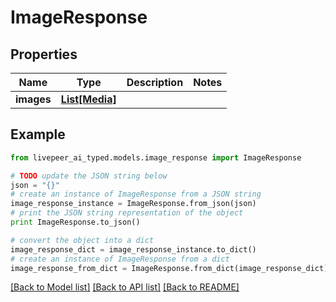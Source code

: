 # ImageResponse


## Properties
Name | Type | Description | Notes
------------ | ------------- | ------------- | -------------
**images** | [**List[Media]**](Media.md) |  | 

## Example

```python
from livepeer_ai_typed.models.image_response import ImageResponse

# TODO update the JSON string below
json = "{}"
# create an instance of ImageResponse from a JSON string
image_response_instance = ImageResponse.from_json(json)
# print the JSON string representation of the object
print ImageResponse.to_json()

# convert the object into a dict
image_response_dict = image_response_instance.to_dict()
# create an instance of ImageResponse from a dict
image_response_from_dict = ImageResponse.from_dict(image_response_dict)
```
[[Back to Model list]](../README.md#documentation-for-models) [[Back to API list]](../README.md#documentation-for-api-endpoints) [[Back to README]](../README.md)


